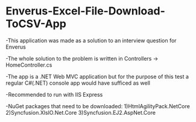 # Enverus-Excel-File-Download-ToCSV-App
-This application was made as a solution to an interview question for Enverus 

-The whole solution to the problem is written in Controllers -> HomeController.cs 

-The app is a .NET Web MVC application but for the purpose of this test a regular C#(.NET) console app would have sufficed as well

-Recommended to run with IIS Express

-NuGet packages that need to be downloaded:
  1)HtmlAgilityPack.NetCore
  2)Syncfusion.XlsIO.Net.Core
  3)Syncfusion.EJ2.AspNet.Core
